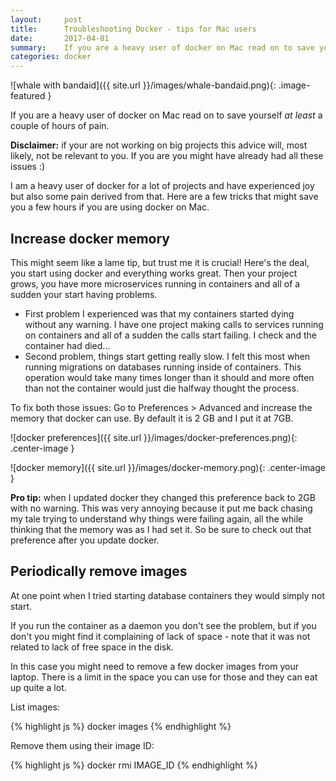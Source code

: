```yaml
---
layout:     post
title:      Troubleshooting Docker - tips for Mac users
date:       2017-04-01
summary:    If you are a heavy user of docker on Mac read on to save yourself at least a couple of hours of pain.
categories: docker
---
```


![whale with bandaid]({{ site.url }}/images/whale-bandaid.png){: .image-featured }

If you are a heavy user of docker on Mac read on to save yourself _at least_ a couple of hours of pain.

__Disclaimer:__ if your are not working on big projects this advice will, most likely, not be relevant to you. If you are you might have already had all these issues :)

I am a heavy user of docker for a lot of projects and have experienced joy but also some pain derived from that.
Here are a few tricks that might save you a few hours if you are using docker on Mac.

## Increase docker memory

This might seem like a lame tip, but trust me it is crucial! Here's the deal, you start using docker and everything works great. Then your project grows, you have more microservices running in containers and all of a sudden your start having problems.

* First problem I experienced was that my containers started dying without any warning. I have one project making calls to services running on containers and all of a sudden the calls start failing. I check and the container had died...
* Second problem, things start getting really slow. I felt this most when running migrations on databases running inside of containers. This operation would take many times longer than it should and more often than not the container would just die halfway thought the process.

To fix both those issues:
Go to Preferences > Advanced and increase the memory that docker can use. By default it is 2 GB and I put it at 7GB.

![docker preferences]({{ site.url }}/images/docker-preferences.png){: .center-image }

![docker memory]({{ site.url }}/images/docker-memory.png){: .center-image }

__Pro tip:__ when I updated docker they changed this preference back to 2GB with no warning. This was very annoying because it put me back chasing my tale trying to understand why things were failing again, all the while thinking that the memory was as I had set it. So be sure to check out that preference after you update docker.

## Periodically remove images

At one point when I tried starting database containers they would simply not start.

If you run the container as a daemon you don't see the problem, but if you don't you might find it complaining of lack of space - note that it was not related to lack of free space in the disk.

In this case you might need to remove a few docker images from your laptop.
There is a limit in the space you can use for those and they can eat up quite a lot.

List images:

{% highlight js %}
docker images
{% endhighlight %}

Remove them using their image ID:

{% highlight js %}
docker rmi IMAGE_ID
{% endhighlight %}



